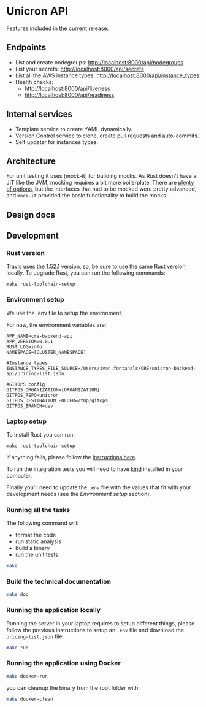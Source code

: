 # Unicron API

Features included in the current release:

## Endpoints
- List and create nodegroups: [http://localhost:8000/api/nodegroups](http://localhost:8000/api/nodegroups)
- List your secrets: [http://localhost:8000/api/secrets](http://localhost:8000/api/secrets)
- List all the AWS instance types: [http://localhost:8000/api/instance_types](http://localhost:8000/api/instance_types)
- Health checks:
    - [http://localhost:8000/api/liveness](http://localhost:8000/api/liveness)
    - [http://localhost:8000/api/readiness](http://localhost:8000/api/readiness)

## Internal services
- Template service to create YAML dynamically.
- Version Control service to clone, create pull requests and auto-commits.
- Self updater for instances types.
## Architecture


For unit testing it uses [mock-it] for building mocks. As Rust doesn't have a JIT like the JVM, mocking requires a bit more boilerplate. There are [plenty of options](https://asomers.github.io/mock_shootout/), but the interfaces that had to be mocked were pretty advanced, and `mock-it` provided the basic functionality to build the mocks.

## Design docs

## Development

### Rust version

Travis uses the 1.52.1 version, so, be sure to use the same Rust version locally. To upgrade Rust, you can run the following commands:

```
make rust-toolchain-setup
```

### Environment setup
We use the .env file to setup the environment. 


For now, the environment variables are:

```
APP_NAME=cre-backend-api
APP_VERSION=0.0.1
RUST_LOG=info
NAMESPACE=[CLUSTER_NAMESPACE]

#Instance types
INSTANCE_TYPES_FILE_SOURCE=/Users/ivan.fontanals/CRE/unicron-backend-api/pricing-list.json

#GITOPS config
GITPOS_ORGANIZATION=[ORGANIZATION]
GITPOS_REPO=unicron
GITPOS_DESTINATION_FOLDER=/tmp/gitops
GITPOS_BRANCH=dev
```

### Laptop setup

To install Rust you can run:

```
make rust-toolchain-setup
```

If anything fails, please follow the [instructions here](https://www.rust-lang.org/tools/install).

To run the integration tests you will need to have [kind](https://kind.sigs.k8s.io/) installed in your computer.

Finally you'll need to update the `.env` file with the values that fit with your development needs (see the *Environment setup* section).

### Running all the tasks

The following command will:
- format the code 
- run static analysis
- build a binary
- run the unit tests

```bash
make
```

### Build the technical documentation


```bash
make doc
```

### Running the application locally

Running the server in your laptop requires to setup different things, please follow the previous instructions to setup an `.env` file and download the `pricing-list.json` file.

```bash
make run
```

### Running the application using Docker

```bash
make docker-run
```

you can cleanup the binary from the root folder with:

```bash
make docker-clean
```
